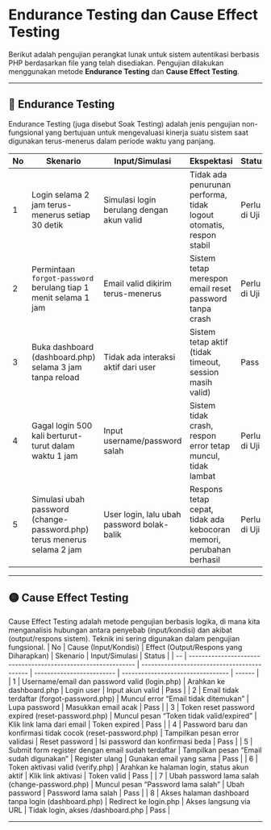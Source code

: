 
# Endurance Testing dan Cause Effect Testing

Berikut adalah pengujian perangkat lunak untuk sistem autentikasi berbasis PHP berdasarkan file yang telah disediakan. Pengujian dilakukan menggunakan metode **Endurance Testing** dan **Cause Effect Testing**.

---

## 🔵 Endurance Testing
Endurance Testing (juga disebut Soak Testing) adalah jenis pengujian non-fungsional yang bertujuan untuk mengevaluasi kinerja suatu sistem saat digunakan terus-menerus dalam periode waktu yang panjang.

| No | Skenario                                                                | Input/Simulasi                             | Ekspektasi                                                          | Status |
| -- | ----------------------------------------------------------------------- | ------------------------------------------ | ------------------------------------------------------------------- | ------ |
| 1  | Login selama 2 jam terus-menerus setiap 30 detik                        | Simulasi login berulang dengan akun valid  | Tidak ada penurunan performa, tidak logout otomatis, respon stabil  | Perlu di Uji   |
| 2  | Permintaan `forgot-password` berulang tiap 1 menit selama 1 jam         | Email valid dikirim terus-menerus          | Sistem tetap merespon email reset password tanpa crash              | Perlu di Uji   |
| 3  | Buka dashboard (dashboard.php) selama 3 jam tanpa reload                | Tidak ada interaksi aktif dari user        | Sistem tetap aktif (tidak timeout, session masih valid)             | Pass   |
| 4  | Gagal login 500 kali berturut-turut dalam waktu 1 jam                   | Input username/password salah              | Sistem tidak crash, respon error tetap muncul, tidak lambat         | Perlu di Uji   |
| 5  | Simulasi ubah password (change-password.php) terus menerus selama 2 jam | User login, lalu ubah password bolak-balik | Respons tetap cepat, tidak ada kebocoran memori, perubahan berhasil | Perlu di Uji  |

---

## 🟡 Cause Effect Testing
Cause Effect Testing adalah metode pengujian berbasis logika, di mana kita menganalisis hubungan antara penyebab (input/kondisi) dan akibat (output/respons sistem). Teknik ini sering digunakan dalam pengujian fungsional.
| No | Cause (Input/Kondisi)                                         | Effect (Output/Respons yang Diharapkan)     | Skenario                  | Input/Simulasi                    | Status |
| -- | ------------------------------------------------------------- | ------------------------------------------- | ------------------------- | --------------------------------- | ------ |
| 1  | Username/email dan password valid (login.php)                 | Arahkan ke dashboard.php                    | Login user                | Input akun valid                  | Pass   |
| 2  | Email tidak terdaftar (forgot-password.php)                   | Muncul error “Email tidak ditemukan”        | Lupa password             | Masukkan email acak               | Pass   |
| 3  | Token reset password expired (reset-password.php)             | Muncul pesan “Token tidak valid/expired”    | Klik link lama dari email | Token expired                     | Pass   |
| 4  | Password baru dan konfirmasi tidak cocok (reset-password.php) | Tampilkan pesan error validasi              | Reset password            | Isi password dan konfirmasi beda  | Pass   |
| 5  | Submit form register dengan email sudah terdaftar             | Tampilkan pesan “Email sudah digunakan”     | Register ulang            | Gunakan email yang sama           | Pass   |
| 6  | Token aktivasi valid (verify.php)                             | Arahkan ke halaman login, status akun aktif | Klik link aktivasi        | Token valid                       | Pass   |
| 7  | Ubah password lama salah (change-password.php)                | Muncul pesan “Password lama salah”          | Ubah password             | Password lama salah               | Pass   |
| 8  | Akses halaman dashboard tanpa login (dashboard.php)           | Redirect ke login.php                       | Akses langsung via URL    | Tidak login, akses /dashboard.php | Pass   |

---

